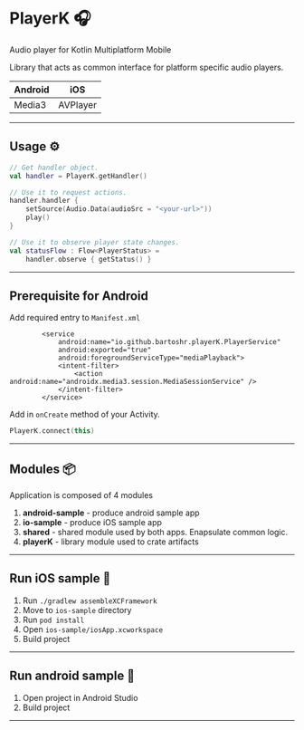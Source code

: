 # PlayerK 🎧

Audio player for Kotlin Multiplatform Mobile

Library that acts as common interface for platform specific audio players.

| 	 Android	 | 		iOS 	 |
|	   ---		 |		---		 |
| 	  Media3	 |	 AVPlayer  |

---

## Usage ⚙️


```kotlin
// Get handler object.
val handler = PlayerK.getHandler()

// Use it to request actions.
handler.handler {
	setSource(Audio.Data(audioSrc = "<your-url>"))
	play()
}

// Use it to observe player state changes.
val statusFlow : Flow<PlayerStatus> = 
	handler.observe { getStatus() }

```

---

## Prerequisite for Android

Add required entry to `Manifest.xml`

```
        <service
            android:name="io.github.bartoshr.playerK.PlayerService"
            android:exported="true"
            android:foregroundServiceType="mediaPlayback">
            <intent-filter>
                <action android:name="androidx.media3.session.MediaSessionService" />
            </intent-filter>
        </service>

```

Add in `onCreate` method of your Activity. 

```kotlin
PlayerK.connect(this)
```

---


## Modules 📦

Application is composed of 4 modules

1. **android-sample** - produce android sample app
2. **io-sample** - produce iOS sample app
3. **shared** - shared module used by both apps. Enapsulate common logic. 
4. **playerK** - library module used to crate artifacts   

---

## Run iOS sample 🍎


1. Run `./gradlew assembleXCFramework`
2. Move to `ios-sample` directory
3. Run `pod install`
3. Open `ios-sample/iosApp.xcworkspace`
4. Build project


---

## Run android sample 🤖


1. Open project in Android Studio
2. Build project


---


 
 
